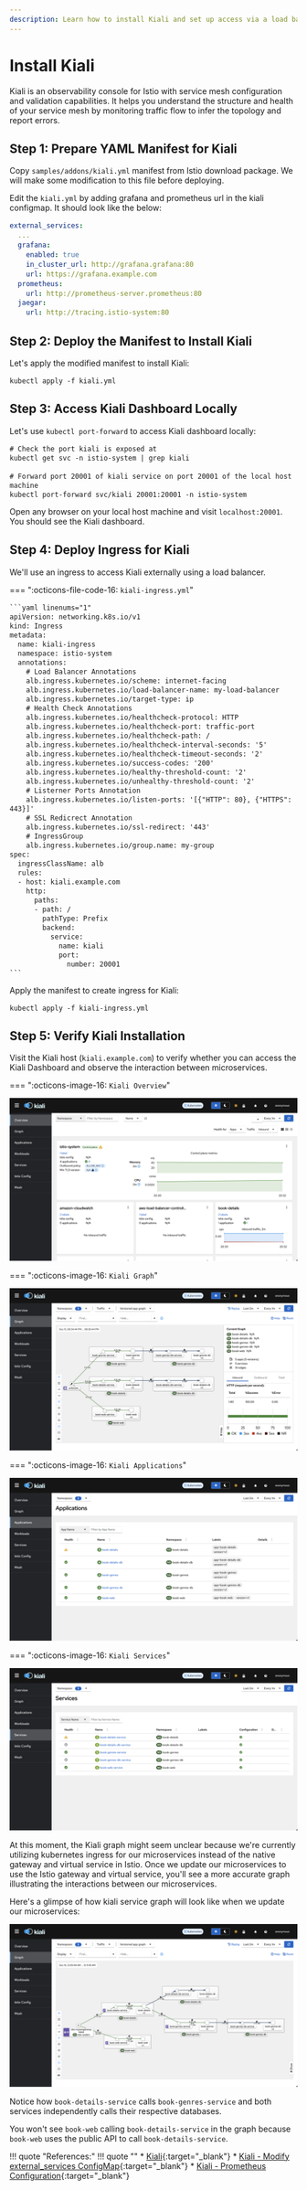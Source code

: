 ```yaml
---
description: Learn how to install Kiali and set up access via a load balancer using our straightforward guide. Simplify monitoring and visualizing Istio service mesh with ease.
---
```


# Install Kiali

Kiali is an observability console for Istio with service mesh configuration and validation capabilities. It helps you understand the structure and health of your service mesh by monitoring traffic flow to infer the topology and report errors.


## Step 1: Prepare YAML Manifest for Kiali

Copy `samples/addons/kiali.yml` manifest from Istio download package. We will make some modification to this file before deploying.

Edit the `kiali.yml` by adding grafana and prometheus url in the kiali configmap. It should look like the below:

```yaml
external_services:
  ...
  grafana:
    enabled: true
    in_cluster_url: http://grafana.grafana:80
    url: https://grafana.example.com
  prometheus:
    url: http://prometheus-server.prometheus:80
  jaegar:
    url: http://tracing.istio-system:80
```


## Step 2: Deploy the Manifest to Install Kiali

Let's apply the modified manifest to install Kiali:

```
kubectl apply -f kiali.yml
```


## Step 3: Access Kiali Dashboard Locally

Let's use `kubectl port-forward` to access Kiali dashboard locally:

```
# Check the port kiali is exposed at
kubectl get svc -n istio-system | grep kiali

# Forward port 20001 of kiali service on port 20001 of the local host machine
kubectl port-forward svc/kiali 20001:20001 -n istio-system
```

Open any browser on your local host machine and visit `localhost:20001`. You should see the Kiali dashboard.



## Step 4: Deploy Ingress for Kiali

We'll use an ingress to access Kiali externally using a load balancer.

=== ":octicons-file-code-16: `kiali-ingress.yml`"

    ```yaml linenums="1"
    apiVersion: networking.k8s.io/v1
    kind: Ingress
    metadata:
      name: kiali-ingress
      namespace: istio-system
      annotations:
        # Load Balancer Annotations
        alb.ingress.kubernetes.io/scheme: internet-facing
        alb.ingress.kubernetes.io/load-balancer-name: my-load-balancer
        alb.ingress.kubernetes.io/target-type: ip
        # Health Check Annotations
        alb.ingress.kubernetes.io/healthcheck-protocol: HTTP
        alb.ingress.kubernetes.io/healthcheck-port: traffic-port
        alb.ingress.kubernetes.io/healthcheck-path: /
        alb.ingress.kubernetes.io/healthcheck-interval-seconds: '5'
        alb.ingress.kubernetes.io/healthcheck-timeout-seconds: '2'
        alb.ingress.kubernetes.io/success-codes: '200'
        alb.ingress.kubernetes.io/healthy-threshold-count: '2'
        alb.ingress.kubernetes.io/unhealthy-threshold-count: '2'
        # Listerner Ports Annotation
        alb.ingress.kubernetes.io/listen-ports: '[{"HTTP": 80}, {"HTTPS": 443}]'
        # SSL Redicrect Annotation
        alb.ingress.kubernetes.io/ssl-redirect: '443'
        # IngressGroup
        alb.ingress.kubernetes.io/group.name: my-group
    spec:
      ingressClassName: alb
      rules:
      - host: kiali.example.com
        http:
          paths:
          - path: /
            pathType: Prefix
            backend:
              service:
                name: kiali
                port:
                  number: 20001
    ```

Apply the manifest to create ingress for Kiali:

```
kubectl apply -f kiali-ingress.yml
```


## Step 5: Verify Kiali Installation

Visit the Kiali host (`kiali.example.com`) to verify whether you can access the Kiali Dashboard and observe the interaction between microservices.

=== ":octicons-image-16: `Kiali Overview`"
    <p align="center">
        <img class="shadowed-image" src="../../../assets/eks-course-images/service-mesh/kiali-overview.png" alt="Kiali Overview" loading="lazy" />
    </p>

=== ":octicons-image-16: `Kiali Graph`"
    <p align="center">
        <img class="shadowed-image" src="../../../assets/eks-course-images/service-mesh/kiali-graph.png" alt="Kiali Graph" />
    </p>

=== ":octicons-image-16: `Kiali Applications`"
    <p align="center">
        <img class="shadowed-image" src="../../../assets/eks-course-images/service-mesh/kiali-applications.png" alt="Kiali Applications" />
    </p>

=== ":octicons-image-16: `Kiali Services`"
    <p align="center">
        <img class="shadowed-image" src="../../../assets/eks-course-images/service-mesh/kiali-services.png" alt="Kiali Services" />
    </p>


At this moment, the Kiali graph might seem unclear because we're currently utilizing kubernetes ingress for our microservices instead of the native gateway and virtual service in Istio. Once we update our microservices to use the Istio gateway and virtual service, you'll see a more accurate graph illustrating the interactions between our microservices.

Here's a glimpse of how kiali service graph will look like when we update our microservices:

<p align="center">
    <img class="shadowed-image" src="../../../assets/eks-course-images/service-mesh/kiali-book-management.png" alt="Kiali Book Management" loading="lazy" />
</p>


Notice how `book-details-service` calls `book-genres-service` and both services independently calls their respective databases.

You won't see `book-web` calling `book-details-service` in the graph because `book-web` uses the public API to call `book-details-service`.

!!! quote "References:"
    !!! quote ""
        * [Kiali]{:target="_blank"}
        * [Kiali - Modify external_services ConfigMap]{:target="_blank"}
        * [Kiali - Prometheus Configuration]{:target="_blank"}


<!-- Hyperlinks -->
[Kiali]: https://istio.io/latest/docs/ops/integrations/kiali/
[Kiali - Modify external_services ConfigMap]: https://stackoverflow.com/a/63383291/10065458
[Kiali - Prometheus Configuration]: https://kiali.io/docs/configuration/p8s-jaeger-grafana/prometheus/#prometheus-configuration